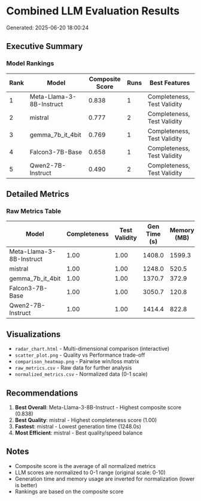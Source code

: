# Combined LLM Evaluation Results
Generated: 2025-06-20 18:00:24

## Executive Summary

### Model Rankings

| Rank | Model | Composite Score | Runs | Best Features |
|------|-------|-----------------|------|---------------|
| 1 | Meta-Llama-3-8B-Instruct | 0.838 | 1 | Completeness, Test Validity |
| 2 | mistral | 0.777 | 2 | Completeness, Test Validity |
| 3 | gemma_7b_it_4bit | 0.769 | 1 | Completeness, Test Validity |
| 4 | Falcon3-7B-Base | 0.658 | 1 | Completeness, Test Validity |
| 5 | Qwen2-7B-Instruct | 0.490 | 2 | Completeness, Test Validity |

## Detailed Metrics

### Raw Metrics Table

| Model | Completeness | Test Validity | Gen Time (s) | Memory (MB) | LLM Score |
|-------|--------------|---------------|--------------|-------------|-----------|
| Meta-Llama-3-8B-Instruct | 1.00 | 1.00 | 1408.0 | 1599.3 | 10.0 |
| mistral | 1.00 | 1.00 | 1248.0 | 520.5 | 10.0 |
| gemma_7b_it_4bit | 1.00 | 1.00 | 1370.7 | 372.9 | 10.0 |
| Falcon3-7B-Base | 1.00 | 1.00 | 3050.7 | 120.8 | 9.8 |
| Qwen2-7B-Instruct | 1.00 | 1.00 | 1414.4 | 822.8 | 9.9 |

## Visualizations

- `radar_chart.html` - Multi-dimensional comparison (interactive)
- `scatter_plot.png` - Quality vs Performance trade-off
- `comparison_heatmap.png` - Pairwise win/loss matrix
- `raw_metrics.csv` - Raw data for further analysis
- `normalized_metrics.csv` - Normalized data (0-1 scale)

## Recommendations

1. **Best Overall**: Meta-Llama-3-8B-Instruct - Highest composite score (0.838)
2. **Best Quality**: mistral - Highest completeness score (1.00)
3. **Fastest**: mistral - Lowest generation time (1248.0s)
4. **Most Efficient**: mistral - Best quality/speed balance

## Notes

- Composite score is the average of all normalized metrics
- LLM scores are normalized to 0-1 range (original scale: 0-10)
- Generation time and memory usage are inverted for normalization (lower is better)
- Rankings are based on the composite score
